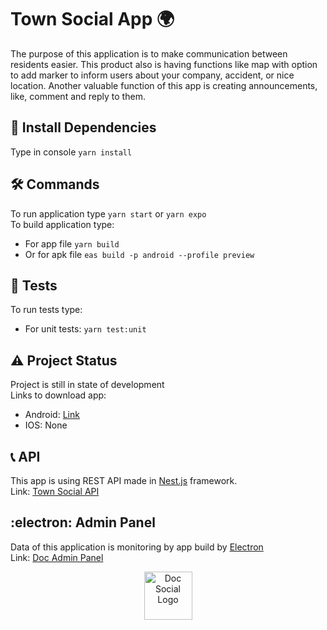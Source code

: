 # Town Social App :earth_africa:
The purpose of this application is to make communication between residents easier. This product also is having functions like map with option to add marker to inform users about your company, accident, or nice location. Another valuable function of this app is creating announcements, like, comment and reply to them.

## :dart: Install Dependencies
Type in console `yarn install`

## :hammer_and_wrench: Commands
To run application type `yarn start` or `yarn expo` \
To build application type:  
* For app file `yarn build`
* Or for apk file `eas build -p android --profile preview`

## :test_tube: Tests
To run tests type:
* For unit tests: `yarn test:unit`

## :warning: Project Status
Project is still in state of development \
Links to download app: 
* Android: [Link](https://expo.dev/artifacts/eas/e4wem5tjFxLkjZgowDTLPb.apk)
* IOS: None

## 	:telephone_receiver: API
This app is using REST API made in [Nest.js](https://github.com/nestjs/nest) framework. \
Link: [Town Social API](https://github.com/Bezik1/doc-api/) 

## 	:electron: Admin Panel
Data of this application is monitoring by app build by 
[Electron](https://github.com/electron/electron/) \
Link: [Doc Admin Panel](https://github.com/Bezik1/doc-admin-panel/)

<p align="center">
<img src="/assets/logo.png" width="77" alt="Doc Social Logo" />
</p>

